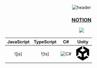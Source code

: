 <div align="center">
  
![header](https://capsule-render.vercel.app/api?type=shark&color=gradient&text=%20hello👋%20%20&height=200&fontSize=100)
### [NOTION](https://rightful-yarn-52a.notion.site/Unity-98c4af0304004532908acdb4b9b4b456)
<img width="80%" src="https://user-images.githubusercontent.com/52882799/209620253-7a5ffe29-ae79-4539-802c-6c92e8869d31.png"/>


| JavaScript | TypeScript |    C#    |  Unity   |
| :--------: | :--------: | :------: | :-----: |
|   ![js]    |   ![ts]    | ![C#] | ![unity] |


[C#]: /imagesForReadme/stack/C#.svg
[unity]: /imagesForReadme/stack/Unity.svg
